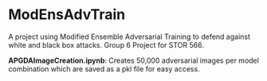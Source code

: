 # ModEnsAdvTrain
A project using Modified Ensemble Adversarial Training to defend against white and black box attacks. Group 6 Project for STOR 566.


**APGDAImageCreation.ipynb**: Creates 50,000 adversarial images per model combination which are saved as a pkl file for easy access.
